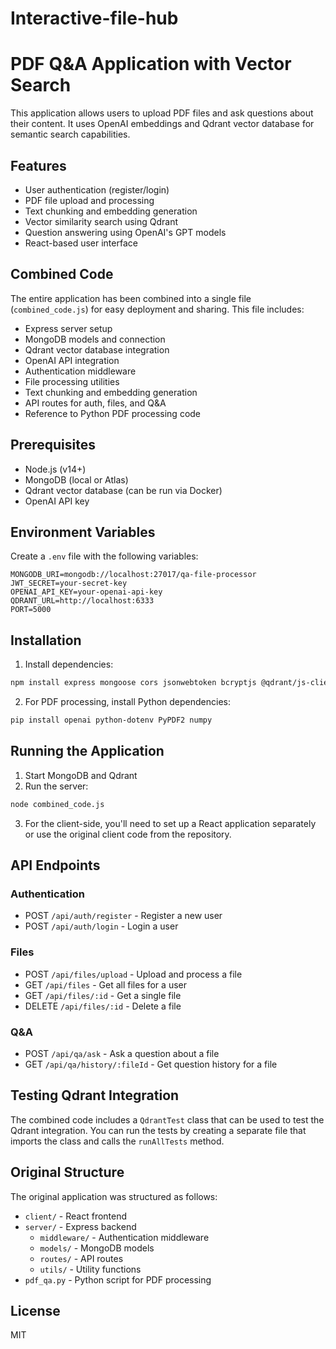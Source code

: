 # Interactive-file-hub
# PDF Q&A Application with Vector Search

This application allows users to upload PDF files and ask questions about their content. It uses OpenAI embeddings and Qdrant vector database for semantic search capabilities.

## Features

- User authentication (register/login)
- PDF file upload and processing
- Text chunking and embedding generation
- Vector similarity search using Qdrant
- Question answering using OpenAI's GPT models
- React-based user interface

## Combined Code

The entire application has been combined into a single file (`combined_code.js`) for easy deployment and sharing. This file includes:

- Express server setup
- MongoDB models and connection
- Qdrant vector database integration
- OpenAI API integration
- Authentication middleware
- File processing utilities
- Text chunking and embedding generation
- API routes for auth, files, and Q&A
- Reference to Python PDF processing code

## Prerequisites

- Node.js (v14+)
- MongoDB (local or Atlas)
- Qdrant vector database (can be run via Docker)
- OpenAI API key

## Environment Variables

Create a `.env` file with the following variables:

```
MONGODB_URI=mongodb://localhost:27017/qa-file-processor
JWT_SECRET=your-secret-key
OPENAI_API_KEY=your-openai-api-key
QDRANT_URL=http://localhost:6333
PORT=5000
```

## Installation

1. Install dependencies:

```bash
npm install express mongoose cors jsonwebtoken bcryptjs @qdrant/js-client-rest openai dotenv
```

2. For PDF processing, install Python dependencies:

```bash
pip install openai python-dotenv PyPDF2 numpy
```

## Running the Application

1. Start MongoDB and Qdrant
2. Run the server:

```bash
node combined_code.js
```

3. For the client-side, you'll need to set up a React application separately or use the original client code from the repository.

## API Endpoints

### Authentication
- POST `/api/auth/register` - Register a new user
- POST `/api/auth/login` - Login a user

### Files
- POST `/api/files/upload` - Upload and process a file
- GET `/api/files` - Get all files for a user
- GET `/api/files/:id` - Get a single file
- DELETE `/api/files/:id` - Delete a file

### Q&A
- POST `/api/qa/ask` - Ask a question about a file
- GET `/api/qa/history/:fileId` - Get question history for a file

## Testing Qdrant Integration

The combined code includes a `QdrantTest` class that can be used to test the Qdrant integration. You can run the tests by creating a separate file that imports the class and calls the `runAllTests` method.

## Original Structure

The original application was structured as follows:

- `client/` - React frontend
- `server/` - Express backend
  - `middleware/` - Authentication middleware
  - `models/` - MongoDB models
  - `routes/` - API routes
  - `utils/` - Utility functions
- `pdf_qa.py` - Python script for PDF processing

## License

MIT
